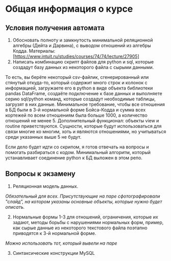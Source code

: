# Общая информация о курсе

## Условия получения автомата

1. Обосновать полноту и замкнутость минимальной реляционной алгебры (Дейта и Дарвина), с выводом отношений из алгебры Кодда. Материалы: [https://www.intuit.ru/studies/courses/74/74/lecture/27905]
2. Написать комбинацию скрипт файлов для python и sql, которые создадут базу данных из некоторого файла с сырыми данными. 

То есть, вы берёте некоторый csv-файлик, сгенерированный или стянутый откуда-то, который содержит много строк и колонок с информацией, загружаете его в python в виде объекта библиотеки pandas DataFrame, создаёте подключение к базе данных и выполняете серию sql/python команд, которые создадут необходимые таблицы, загрузят в них данные. Минимальное требование, чтобы все отношения в БД были в 3-й нормальной форме Бойса-Кодда и сумма всех кортежей по всем отношениям была больше 1000, а количество отношений не менее 5. Дополнительный функционал: объекты view и routine приветствуются. Сущности, которые будут использоваться для связи многие ко многим, хоть и являются отношениями, но учитываться среди указанных выше 5 не будут.

Если дело будет идти со скрипом, я готов отвечать на вопросы и помогать разбираться с кодом. Минимальный алгоритм, который устанавливает соединение python к БД выложен в этом репо.

## Вопросы к экзамену

1. Реляционная модель данных. 

*Обязательный для всех. Присутствующие на паре сфотографировали "слайд", на котором указаны основные объекты, которые нужно будет описать.*

2. Нормальные формы 1-3 для отношений, ограничения, которые их задают, методы борьбы с нарушениями нормальных форм, пример, как сырые данные из некоторого текстового файла поэтапно приводятся к 3-й нормальной форме.

*Можно использовать тот, который вывели на паре*

3. Синтаксические конструкции MySQL
